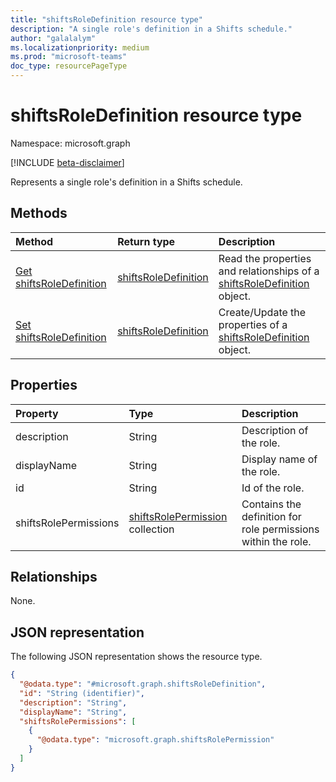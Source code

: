 ```yaml
---
title: "shiftsRoleDefinition resource type"
description: "A single role's definition in a Shifts schedule."
author: "galalalym"
ms.localizationpriority: medium
ms.prod: "microsoft-teams"
doc_type: resourcePageType
---
```


# shiftsRoleDefinition resource type

Namespace: microsoft.graph

[!INCLUDE [beta-disclaimer](../../includes/beta-disclaimer.md)]

Represents a single role's definition in a Shifts schedule.

## Methods
|Method|Return type|Description|
|:---|:---|:---|
|[Get shiftsRoleDefinition](../api/shiftsroledefinition-get.md)|[shiftsRoleDefinition](../resources/shiftsroledefinition.md)|Read the properties and relationships of a [shiftsRoleDefinition](../resources/shiftsroledefinition.md) object.|
|[Set shiftsRoleDefinition](../api/schedule-post-shiftsroledefinitions.md)|[shiftsRoleDefinition](../resources/shiftsroledefinition.md)|Create/Update the properties of a [shiftsRoleDefinition](../resources/shiftsroledefinition.md) object.|

## Properties
|Property|Type|Description|
|:---|:---|:---|
|description|String|Description of the role.|
|displayName|String|Display name of the role.|
|id|String|Id of the role.|
|shiftsRolePermissions|[shiftsRolePermission](../resources/shiftsrolepermission.md) collection|Contains the definition for role permissions within the role.|

## Relationships
None.

## JSON representation
The following JSON representation shows the resource type.
<!-- {
  "blockType": "resource",
  "keyProperty": "id",
  "@odata.type": "microsoft.graph.shiftsRoleDefinition",
  "openType": false
}
-->
``` json
{
  "@odata.type": "#microsoft.graph.shiftsRoleDefinition",
  "id": "String (identifier)",
  "description": "String",
  "displayName": "String",
  "shiftsRolePermissions": [
    {
      "@odata.type": "microsoft.graph.shiftsRolePermission"
    }
  ]
}
```

